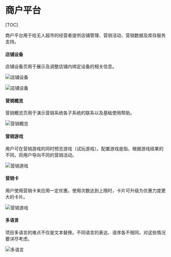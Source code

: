 # 商户平台

[TOC]

商户平台用于给无人超市的经营者提供店铺管理、营销活动、营销数据及库存服务支持。

#### 店铺设备

店铺设备页用于展示及调整店铺内绑定设备的相关信息。

![店铺设备](https://resume-assets.obs-website.cn-east-3.myhuaweicloud.com/commercial-platform/shop-advices.png)

![店铺设备](https://resume-assets.obs-website.cn-east-3.myhuaweicloud.com/commercial-platform/shop-advices-2.png)

#### 营销概览

营销概览页用于演示营销系统各子系统的联系以及基础使用帮助。

![营销概览](https://resume-assets.obs-website.cn-east-3.myhuaweicloud.com/commercial-platform/promotion-preview.gif)

#### 营销游戏

用户可在营销游戏的同时预览游戏（试玩游戏）。配置游戏是指，根据游戏结果的不同，将用户导向不同的营销活动。

![营销游戏](https://resume-assets.obs-website.cn-east-3.myhuaweicloud.com/commercial-platform/create-game.gif)

#### 营销卡

用户使用营销卡来应用一定优惠。使用次数达到上限时，卡片可升级为优惠力度更大的卡片。

![营销游戏](https://resume-assets.obs-website.cn-east-3.myhuaweicloud.com/commercial-platform/create-card.png)

#### 多语言

项目多语言的难点不仅是文本替换。不同语言的表达、语序各不相同，对这些情况要详尽考虑。

![多语言](https://resume-assets.obs-website.cn-east-3.myhuaweicloud.com/commercial-platform/i18n.png)
